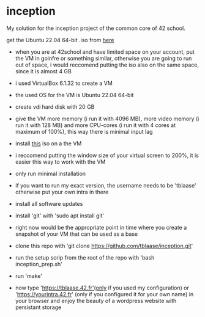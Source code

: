 # inception
My solution for the inception project of the common core of 42 school.

get the Ubuntu 22.04 64-bit .iso from [here](https://ubuntu.com/download/desktop/thank-you?version=22.04&architecture=amd64)

- when you are at 42school and have limited space on your account, put the VM in goinfre or something similar, otherwise you are going to run out of space, i would reccomend putting the iso also on the same space, since it is almost 4 GB

- i used VirtualBox 6.1.32 to create a VM
- the used OS for the VM is Ubuntu 22.04 64-bit
- create vdi hard disk with 20 GB
- give the VM more memory (i run it with 4096 MB), more video memory (i run it with 128 MB) and more CPU-cores (i run it with 4 cores at maximum of 100%), this way there is minimal input lag
- install [this](https://ubuntu.com/download/desktop/thank-you?version=22.04&architecture=amd64) iso on a the VM
- i reccomend putting the window size of your virtual screen to 200%, it is easier this way to work with the VM
- only run minimal installation
- if you want to run my exact version, the username needs to be 'tblaase' otherwise put your own intra in there
- install all software updates
- install 'git' with 'sudo apt install git'
- right now would be the appropriate point in time where you create a snapshot of your VM that can be used as a base
- clone this repo with 'git clone https://github.com/tblaase/inception.git'
- run the setup scrip from the root of the repo with 'bash inception_prep.sh'
- run 'make'
- now type 'https://tblaase.42.fr'(only if you used my configuration) or 'https://yourintra.42.fr' (only if you configured it for your own name) in your browser and enjoy the beauty of a wordpress website with persistant storage